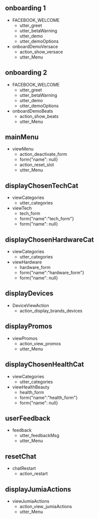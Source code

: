 ## onboarding 1
* FACEBOOK_WELCOME
    - utter_greet
    - utter_betaWarning
    - utter_demo
    - utter_demoOptions
* onboardDemoVersace
    - action_show_versace
    - utter_Menu

## onboarding 2
* FACEBOOK_WELCOME
    - utter_greet
    - utter_betaWarning
    - utter_demo
    - utter_demoOptions
* onboardDemoBeats
    - action_show_beats
    - utter_Menu

## mainMenu
* viewMenu
    - action_deactivate_form
    - form{"name": null}
    - action_reset_slot
    - utter_Menu

## displayChosenTechCat
* viewCategories
    - utter_categories
* viewTech
    - tech_form
    - form{"name":"tech_form"}
    - form{"name": null}

## displayChosenHardwareCat
* viewCategories
    - utter_categories
* viewHardware
    - hardware_form
    - form{"name":"hardware_form"}
    - form{"name": null}

## displayDevices
* DeviceViewAction
    - action_display_brands_devices

## displayPromos
* viewPromos
    - action_view_promos
    - utter_Menu

## displayChosenHealthCat
* viewCategories
    - utter_categories
* viewHealthBeauty
    - health_form
    - form{"name":"health_form"}
    - form{"name": null}

## userFeedback
* feedback
    - utter_feedbackMsg
    - utter_Menu

## resetChat
* chatRestart
    - action_restart

## displayJumiaActions
* viewJumiaActions
    - action_view_jumiaActions
    - utter_Menu
